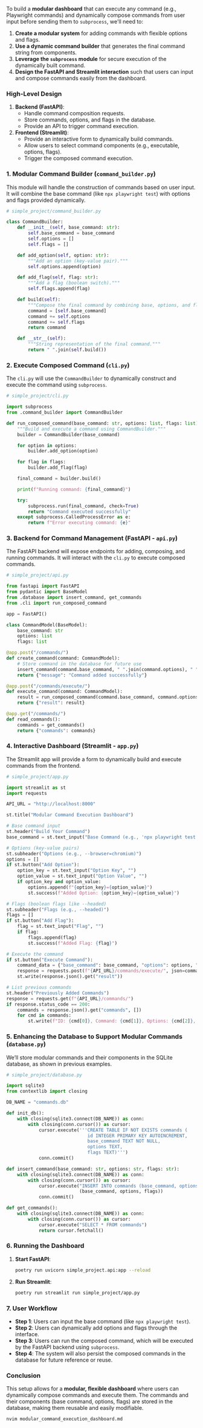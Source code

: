 To build a **modular dashboard** that can execute any command (e.g., Playwright commands) and dynamically compose commands from user input before sending them to `subprocess`, we'll need to:

1. **Create a modular system** for adding commands with flexible options and flags.
2. **Use a dynamic command builder** that generates the final command string from components.
3. **Leverage the `subprocess` module** for secure execution of the dynamically built command.
4. **Design the FastAPI and Streamlit interaction** such that users can input and compose commands easily from the dashboard.

### High-Level Design

1. **Backend (FastAPI)**:
   - Handle command composition requests.
   - Store commands, options, and flags in the database.
   - Provide an API to trigger command execution.
2. **Frontend (Streamlit)**:
   - Provide an interactive form to dynamically build commands.
   - Allow users to select command components (e.g., executable, options, flags).
   - Trigger the composed command execution.

### 1. **Modular Command Builder (`command_builder.py`)**

This module will handle the construction of commands based on user input. It will combine the base command (like `npx playwright test`) with options and flags provided dynamically.

```python
# simple_project/command_builder.py

class CommandBuilder:
    def __init__(self, base_command: str):
        self.base_command = base_command
        self.options = []
        self.flags = []

    def add_option(self, option: str):
        """Add an option (key-value pair)."""
        self.options.append(option)

    def add_flag(self, flag: str):
        """Add a flag (boolean switch)."""
        self.flags.append(flag)

    def build(self):
        """Compose the final command by combining base, options, and flags."""
        command = [self.base_command]
        command += self.options
        command += self.flags
        return command

    def __str__(self):
        """String representation of the final command."""
        return " ".join(self.build())
```

### 2. **Execute Composed Command (`cli.py`)**

The `cli.py` will use the `CommandBuilder` to dynamically construct and execute the command using `subprocess`.

```python
# simple_project/cli.py

import subprocess
from .command_builder import CommandBuilder

def run_composed_command(base_command: str, options: list, flags: list):
    """Build and execute a command using CommandBuilder."""
    builder = CommandBuilder(base_command)

    for option in options:
        builder.add_option(option)

    for flag in flags:
        builder.add_flag(flag)

    final_command = builder.build()

    print(f"Running command: {final_command}")

    try:
        subprocess.run(final_command, check=True)
        return "Command executed successfully"
    except subprocess.CalledProcessError as e:
        return f"Error executing command: {e}"
```

### 3. **Backend for Command Management (FastAPI - `api.py`)**

The FastAPI backend will expose endpoints for adding, composing, and running commands. It will interact with the `cli.py` to execute composed commands.

```python
# simple_project/api.py

from fastapi import FastAPI
from pydantic import BaseModel
from .database import insert_command, get_commands
from .cli import run_composed_command

app = FastAPI()

class CommandModel(BaseModel):
    base_command: str
    options: list
    flags: list

@app.post("/commands/")
def create_command(command: CommandModel):
    # Store command in the database for future use
    insert_command(command.base_command, " ".join(command.options), " ".join(command.flags))
    return {"message": "Command added successfully"}

@app.post("/commands/execute/")
def execute_command(command: CommandModel):
    result = run_composed_command(command.base_command, command.options, command.flags)
    return {"result": result}

@app.get("/commands/")
def read_commands():
    commands = get_commands()
    return {"commands": commands}
```

### 4. **Interactive Dashboard (Streamlit - `app.py`)**

The Streamlit app will provide a form to dynamically build and execute commands from the frontend.

```python
# simple_project/app.py

import streamlit as st
import requests

API_URL = "http://localhost:8000"

st.title("Modular Command Execution Dashboard")

# Base command input
st.header("Build Your Command")
base_command = st.text_input("Base Command (e.g., 'npx playwright test')", "npx playwright test")

# Options (key-value pairs)
st.subheader("Options (e.g., --browser=chromium)")
options = []
if st.button("Add Option"):
    option_key = st.text_input("Option Key", "")
    option_value = st.text_input("Option Value", "")
    if option_key and option_value:
        options.append(f"{option_key}={option_value}")
        st.success(f"Added Option: {option_key}={option_value}")

# Flags (boolean flags like --headed)
st.subheader("Flags (e.g., --headed)")
flags = []
if st.button("Add Flag"):
    flag = st.text_input("Flag", "")
    if flag:
        flags.append(flag)
        st.success(f"Added Flag: {flag}")

# Execute the command
if st.button("Execute Command"):
    command_data = {"base_command": base_command, "options": options, "flags": flags}
    response = requests.post(f"{API_URL}/commands/execute/", json=command_data)
    st.write(response.json().get("result"))

# List previous commands
st.header("Previously Added Commands")
response = requests.get(f"{API_URL}/commands/")
if response.status_code == 200:
    commands = response.json().get("commands", [])
    for cmd in commands:
        st.write(f"ID: {cmd[0]}, Command: {cmd[1]}, Options: {cmd[2]}, Flags: {cmd[3]}")
```

### 5. **Enhancing the Database to Support Modular Commands (`database.py`)**

We’ll store modular commands and their components in the SQLite database, as shown in previous examples.

```python
# simple_project/database.py

import sqlite3
from contextlib import closing

DB_NAME = "commands.db"

def init_db():
    with closing(sqlite3.connect(DB_NAME)) as conn:
        with closing(conn.cursor()) as cursor:
            cursor.execute('''CREATE TABLE IF NOT EXISTS commands (
                              id INTEGER PRIMARY KEY AUTOINCREMENT,
                              base_command TEXT NOT NULL,
                              options TEXT,
                              flags TEXT)''')
            conn.commit()

def insert_command(base_command: str, options: str, flags: str):
    with closing(sqlite3.connect(DB_NAME)) as conn:
        with closing(conn.cursor()) as cursor:
            cursor.execute("INSERT INTO commands (base_command, options, flags) VALUES (?, ?, ?)",
                           (base_command, options, flags))
            conn.commit()

def get_commands():
    with closing(sqlite3.connect(DB_NAME)) as conn:
        with closing(conn.cursor()) as cursor:
            cursor.execute("SELECT * FROM commands")
            return cursor.fetchall()
```

### 6. **Running the Dashboard**

1. **Start FastAPI**:

   ```bash
   poetry run uvicorn simple_project.api:app --reload
   ```

2. **Run Streamlit**:
   ```bash
   poetry run streamlit run simple_project/app.py
   ```

### 7. **User Workflow**

- **Step 1**: Users can input the base command (like `npx playwright test`).
- **Step 2**: Users can dynamically add options and flags through the interface.
- **Step 3**: Users can run the composed command, which will be executed by the FastAPI backend using `subprocess`.
- **Step 4**: The system will also persist the composed commands in the database for future reference or reuse.

### Conclusion

This setup allows for a **modular, flexible dashboard** where users can dynamically compose commands and execute them. The commands and their components (base command, options, flags) are stored in the database, making them reusable and easily modifiable.

```bash
nvim modular_command_execution_dashboard.md
```
